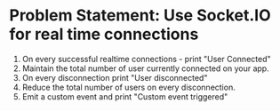 # Problem Statement: Use Socket.IO for real time connections
1. On every successful realtime connections - print "User Connected"
2. Maintain the total number of user currently connected on your app.
3. On every disconnection print "User disconnected"
4. Reduce the total number of users on every disconnection.
5. Emit a custom event and print "Custom event triggered"
